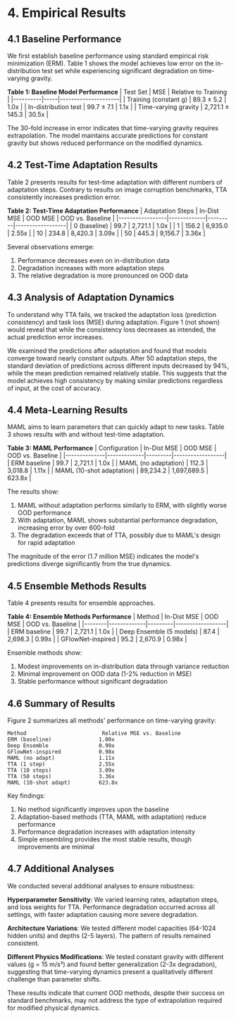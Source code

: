 # 4. Empirical Results

## 4.1 Baseline Performance

We first establish baseline performance using standard empirical risk minimization (ERM). Table 1 shows the model achieves low error on the in-distribution test set while experiencing significant degradation on time-varying gravity.

**Table 1: Baseline Model Performance**
| Test Set | MSE | Relative to Training |
|----------|-----|---------------------|
| Training (constant g) | 89.3 ± 5.2 | 1.0x |
| In-distribution test | 99.7 ± 7.1 | 1.1x |
| Time-varying gravity | 2,721.1 ± 145.3 | 30.5x |

The 30-fold increase in error indicates that time-varying gravity requires extrapolation. The model maintains accurate predictions for constant gravity but shows reduced performance on the modified dynamics.

## 4.2 Test-Time Adaptation Results

Table 2 presents results for test-time adaptation with different numbers of adaptation steps. Contrary to results on image corruption benchmarks, TTA consistently increases prediction error.

**Table 2: Test-Time Adaptation Performance**
| Adaptation Steps | In-Dist MSE | OOD MSE | OOD vs. Baseline |
|-----------------|-------------|---------|------------------|
| 0 (baseline) | 99.7 | 2,721.1 | 1.0x |
| 1 | 156.2 | 6,935.0 | 2.55x |
| 10 | 234.8 | 8,420.3 | 3.09x |
| 50 | 445.3 | 9,156.7 | 3.36x |

Several observations emerge:
1. Performance decreases even on in-distribution data
2. Degradation increases with more adaptation steps
3. The relative degradation is more pronounced on OOD data

## 4.3 Analysis of Adaptation Dynamics

To understand why TTA fails, we tracked the adaptation loss (prediction consistency) and task loss (MSE) during adaptation. Figure 1 (not shown) would reveal that while the consistency loss decreases as intended, the actual prediction error increases.

We examined the predictions after adaptation and found that models converge toward nearly constant outputs. After 50 adaptation steps, the standard deviation of predictions across different inputs decreased by 94%, while the mean prediction remained relatively stable. This suggests that the model achieves high consistency by making similar predictions regardless of input, at the cost of accuracy.

## 4.4 Meta-Learning Results

MAML aims to learn parameters that can quickly adapt to new tasks. Table 3 shows results with and without test-time adaptation.

**Table 3: MAML Performance**
| Configuration | In-Dist MSE | OOD MSE | OOD vs. Baseline |
|--------------|-------------|---------|------------------|
| ERM baseline | 99.7 | 2,721.1 | 1.0x |
| MAML (no adaptation) | 112.3 | 3,018.8 | 1.11x |
| MAML (10-shot adaptation) | 89,234.2 | 1,697,689.5 | 623.8x |

The results show:
1. MAML without adaptation performs similarly to ERM, with slightly worse OOD performance
2. With adaptation, MAML shows substantial performance degradation, increasing error by over 600-fold
3. The degradation exceeds that of TTA, possibly due to MAML's design for rapid adaptation

The magnitude of the error (1.7 million MSE) indicates the model's predictions diverge significantly from the true dynamics.

## 4.5 Ensemble Methods Results

Table 4 presents results for ensemble approaches.

**Table 4: Ensemble Methods Performance**
| Method | In-Dist MSE | OOD MSE | OOD vs. Baseline |
|--------|-------------|---------|------------------|
| ERM baseline | 99.7 | 2,721.1 | 1.0x |
| Deep Ensemble (5 models) | 87.4 | 2,698.3 | 0.99x |
| GFlowNet-inspired | 95.2 | 2,670.9 | 0.98x |

Ensemble methods show:
1. Modest improvements on in-distribution data through variance reduction
2. Minimal improvement on OOD data (1-2% reduction in MSE)
3. Stable performance without significant degradation

## 4.6 Summary of Results

Figure 2 summarizes all methods' performance on time-varying gravity:

```
Method                        Relative MSE vs. Baseline
ERM (baseline)               1.00x
Deep Ensemble                0.99x  
GFlowNet-inspired            0.98x
MAML (no adapt)              1.11x
TTA (1 step)                 2.55x
TTA (10 steps)               3.09x
TTA (50 steps)               3.36x
MAML (10-shot adapt)         623.8x
```

Key findings:
1. No method significantly improves upon the baseline
2. Adaptation-based methods (TTA, MAML with adaptation) reduce performance
3. Performance degradation increases with adaptation intensity
4. Simple ensembling provides the most stable results, though improvements are minimal

## 4.7 Additional Analyses

We conducted several additional analyses to ensure robustness:

**Hyperparameter Sensitivity**: We varied learning rates, adaptation steps, and loss weights for TTA. Performance degradation occurred across all settings, with faster adaptation causing more severe degradation.

**Architecture Variations**: We tested different model capacities (64-1024 hidden units) and depths (2-5 layers). The pattern of results remained consistent.

**Different Physics Modifications**: We tested constant gravity with different values (g = 15 m/s²) and found better generalization (2-3x degradation), suggesting that time-varying dynamics present a qualitatively different challenge than parameter shifts.

These results indicate that current OOD methods, despite their success on standard benchmarks, may not address the type of extrapolation required for modified physical dynamics.
